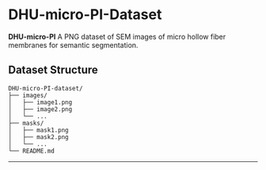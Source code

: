 
# DHU-micro-PI-Dataset

**DHU-micro-PI** A PNG dataset of SEM images of micro hollow fiber membranes for semantic segmentation.

## Dataset Structure

```
DHU-micro-PI-dataset/
├── images/
│   ├── image1.png
│   ├── image2.png
│   └── ...
├── masks/
│   ├── mask1.png
│   ├── mask2.png
│   └── ...
└── README.md
```

---
